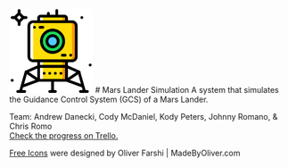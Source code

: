 <img src="./www/img/001-lander.png" height="150px" width="150px"/>
# Mars Lander Simulation
A system that simulates the Guidance Control System (GCS) of a Mars Lander.
<p>Team: Andrew Danecki, Cody McDaniel, Kody Peters, Johnny Romano, & Chris Romo<br />
<a href="https://trello.com/marslander">Check the progress on Trello.</a>

</p>
<p><a href="http://www.flaticon.com/authors/madebyoliver">Free Icons</a> were designed by Oliver Farshi | MadeByOliver.com</p>

